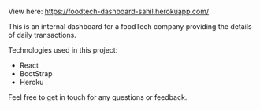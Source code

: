 View here: https://foodtech-dashboard-sahil.herokuapp.com/

This is an internal dashboard for a foodTech company providing the details of daily transactions.

Technologies used in this project:

- React
- BootStrap
- Heroku

Feel free to get in touch for any questions or feedback.